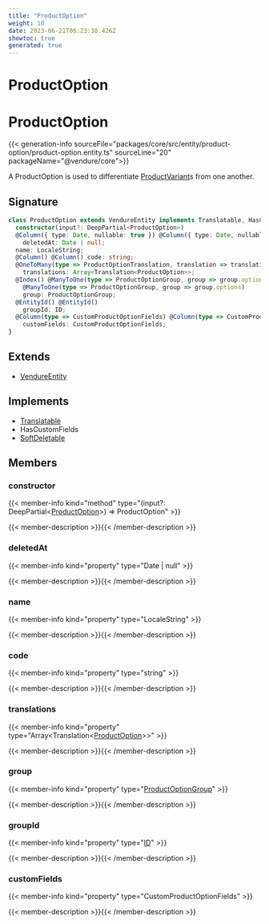 ```yaml
---
title: "ProductOption"
weight: 10
date: 2023-06-21T06:23:38.426Z
showtoc: true
generated: true
---
```

<!-- This file was generated from the Vendure source. Do not modify. Instead, re-run the "docs:build" script -->

# ProductOption
<div class="symbol">


# ProductOption

{{< generation-info sourceFile="packages/core/src/entity/product-option/product-option.entity.ts" sourceLine="20" packageName="@vendure/core">}}

A ProductOption is used to differentiate <a href='/typescript-api/entities/product-variant#productvariant'>ProductVariant</a>s from one another.

## Signature

```TypeScript
class ProductOption extends VendureEntity implements Translatable, HasCustomFields, SoftDeletable {
  constructor(input?: DeepPartial<ProductOption>)
  @Column({ type: Date, nullable: true }) @Column({ type: Date, nullable: true })
    deletedAt: Date | null;
  name: LocaleString;
  @Column() @Column() code: string;
  @OneToMany(type => ProductOptionTranslation, translation => translation.base, { eager: true }) @OneToMany(type => ProductOptionTranslation, translation => translation.base, { eager: true })
    translations: Array<Translation<ProductOption>>;
  @Index() @ManyToOne(type => ProductOptionGroup, group => group.options) @Index()
    @ManyToOne(type => ProductOptionGroup, group => group.options)
    group: ProductOptionGroup;
  @EntityId() @EntityId()
    groupId: ID;
  @Column(type => CustomProductOptionFields) @Column(type => CustomProductOptionFields)
    customFields: CustomProductOptionFields;
}
```
## Extends

 * <a href='/typescript-api/entities/vendure-entity#vendureentity'>VendureEntity</a>


## Implements

 * <a href='/typescript-api/entities/interfaces#translatable'>Translatable</a>
 * HasCustomFields
 * <a href='/typescript-api/entities/interfaces#softdeletable'>SoftDeletable</a>


## Members

### constructor

{{< member-info kind="method" type="(input?: DeepPartial&#60;<a href='/typescript-api/entities/product-option#productoption'>ProductOption</a>&#62;) => ProductOption"  >}}

{{< member-description >}}{{< /member-description >}}

### deletedAt

{{< member-info kind="property" type="Date | null"  >}}

{{< member-description >}}{{< /member-description >}}

### name

{{< member-info kind="property" type="LocaleString"  >}}

{{< member-description >}}{{< /member-description >}}

### code

{{< member-info kind="property" type="string"  >}}

{{< member-description >}}{{< /member-description >}}

### translations

{{< member-info kind="property" type="Array&#60;Translation&#60;<a href='/typescript-api/entities/product-option#productoption'>ProductOption</a>&#62;&#62;"  >}}

{{< member-description >}}{{< /member-description >}}

### group

{{< member-info kind="property" type="<a href='/typescript-api/entities/product-option-group#productoptiongroup'>ProductOptionGroup</a>"  >}}

{{< member-description >}}{{< /member-description >}}

### groupId

{{< member-info kind="property" type="<a href='/typescript-api/common/id#id'>ID</a>"  >}}

{{< member-description >}}{{< /member-description >}}

### customFields

{{< member-info kind="property" type="CustomProductOptionFields"  >}}

{{< member-description >}}{{< /member-description >}}


</div>
